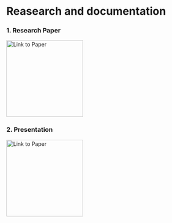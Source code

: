 # Reasearch and documentation
### 1. Research Paper
<td align="center"><a href="https://1drv.ms/w/s!AlWUeQnaZ2H8jDSvU1q5wS9EhBTD?e=LhIc7a"><img src="https://www.versionmuseum.com/images/applications/microsoft-word/microsoft-word%5E2015%5Ems-word-logo-new.png" alt="Link to Paper" width="200"></a></td>

### 2. Presentation
<td align="center"><a href="https://docs.google.com/presentation/d/1DwvSYxYA3uvbA7ah667YBYbm0-pBISSr/edit?usp=sharing&ouid=111105387461287363706&rtpof=true&sd=true"><img src="https://images.squarespace-cdn.com/content/v1/50eca855e4b0939ae8bb12d9/1563847692982-4X7TFWOSVYSIRR45XGCF/Get+Creative+Title.001.png" alt="Link to Paper" width="200"></a></td>
